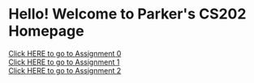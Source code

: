 <h1>Hello! Welcome to Parker's CS202 Homepage</h1>

<a href="/csci202/Assignment0/assignment0.html">Click HERE to go to Assignment 0</a><br>
<a href="/csci202/Assignment_1_hyperlinkStory/index.html">Click HERE to go to Assignment 1</a><br>
<a href="csci202/Assignment_2_CSS_layoutDesign/02_HTML_Proposal_Doc/proposal.html">Click HERE to go to Assignment 2</a><br>

